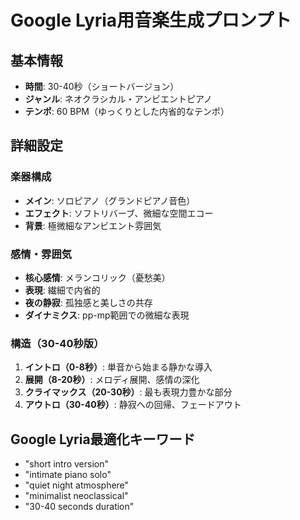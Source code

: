 # Google Lyria用音楽生成プロンプト

## 基本情報
- **時間**: 30-40秒（ショートバージョン）
- **ジャンル**: ネオクラシカル・アンビエントピアノ
- **テンポ**: 60 BPM（ゆっくりとした内省的なテンポ）

## 詳細設定
### 楽器構成
- **メイン**: ソロピアノ（グランドピアノ音色）
- **エフェクト**: ソフトリバーブ、微細な空間エコー
- **背景**: 極微細なアンビエント雰囲気

### 感情・雰囲気
- **核心感情**: メランコリック（憂愁美）
- **表現**: 繊細で内省的
- **夜の静寂**: 孤独感と美しさの共存
- **ダイナミクス**: pp-mp範囲での微細な表現

### 構造（30-40秒版）
1. **イントロ（0-8秒）**: 単音から始まる静かな導入
2. **展開（8-20秒）**: メロディ展開、感情の深化
3. **クライマックス（20-30秒）**: 最も表現力豊かな部分
4. **アウトロ（30-40秒）**: 静寂への回帰、フェードアウト

## Google Lyria最適化キーワード
- "short intro version"
- "intimate piano solo"
- "quiet night atmosphere"
- "minimalist neoclassical"
- "30-40 seconds duration"